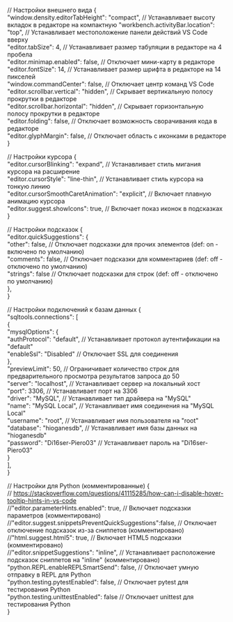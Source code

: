 // Настройки внешнего вида 
{  
  "window.density.editorTabHeight": "compact", // Устанавливает высоту вкладок в редакторе на компактную 
  "workbench.activityBar.location": "top",  // Устанавливает местоположение панели действий VS Code вверху  
  "editor.tabSize": 4, // Устанавливает размер табуляции в редакторе на 4 пробела  
  "editor.minimap.enabled": false, // Отключает мини-карту в редакторе  
  "editor.fontSize": 14,  // Устанавливает размер шрифта в редакторе на 14 пикселей  
  "window.commandCenter": false, // Отключает центр команд VS Code  
  "editor.scrollbar.vertical": "hidden", // Скрывает вертикальную полосу прокрутки в редакторе  
  "editor.scrollbar.horizontal": "hidden", // Скрывает горизонтальную полосу прокрутки в редакторе  
  "editor.folding": false, // Отключает возможность сворачивания кода в редакторе  
  "editor.glyphMargin": false, // Отключает область с иконками в редакторе  
} 

// Настройки курсора 
{  
  "editor.cursorBlinking": "expand", // Устанавливает стиль мигания курсора на расширение  
  "editor.cursorStyle": "line-thin", // Устанавливает стиль курсора на тонкую линию  
  "editor.cursorSmoothCaretAnimation": "explicit", // Включает плавную анимацию курсора  
  "editor.suggest.showIcons": true, // Включает показ иконок в подсказках  
} 

// Настройки подсказок 
{  
  "editor.quickSuggestions": {  
    "other": false, // Отключает подсказки для прочих элементов (def: on - включено по умолчанию)  
    "comments": false, // Отключает подсказки для комментариев (def: off - отключено по умолчанию)  
    "strings": false // Отключает подсказки для строк (def: off - отключено по умолчанию)  
  },  
} 

// Настройки подключений к базам данных 
{  
  "sqltools.connections": [  
    {  
      "mysqlOptions": {  
        "authProtocol": "default", // Устанавливает протокол аутентификации на "default"  
        "enableSsl": "Disabled" // Отключает SSL для соединения  
      },  
      "previewLimit": 50, // Ограничивает количество строк для предварительного просмотра результатов запроса до 50  
      "server": "localhost", // Устанавливает сервер на локальный хост  
      "port": 3306, // Устанавливает порт на 3306  
      "driver": "MySQL", // Устанавливает тип драйвера на "MySQL"  
      "name": "MySQL Local", // Устанавливает имя соединения на "MySQL Local"  
      "username": "root", // Устанавливает имя пользователя на "root"  
      "database": "hioganesdb", // Устанавливает имя базы данных на "hioganesdb"  
      "password": "Di16ser-Piero03" // Устанавливает пароль на "Di16ser-Piero03"  
    }  
  ],  
} 

// Настройки для Python (комментированные) 
{  
  // https://stackoverflow.com/questions/41115285/how-can-i-disable-hover-tooltip-hints-in-vs-code  
  //"editor.parameterHints.enabled": true, // Включает подсказки параметров (комментировано)  
  //"editor.suggest.snippetsPreventQuickSuggestions":false, // Отключает отключение подсказок из-за сниппетов (комментировано)  
  //"html.suggest.html5": true, // Включает HTML5 подсказки (комментировано)  
  //"editor.snippetSuggestions": "inline", // Устанавливает расположение подсказок сниппетов на "inline" (комментировано)  
  "python.REPL.enableREPLSmartSend": false, // Отключает умную отправку в REPL для Python  
  "python.testing.pytestEnabled": false, // Отключает pytest для тестирования Python  
  "python.testing.unittestEnabled": false // Отключает unittest для тестирования Python  
}  